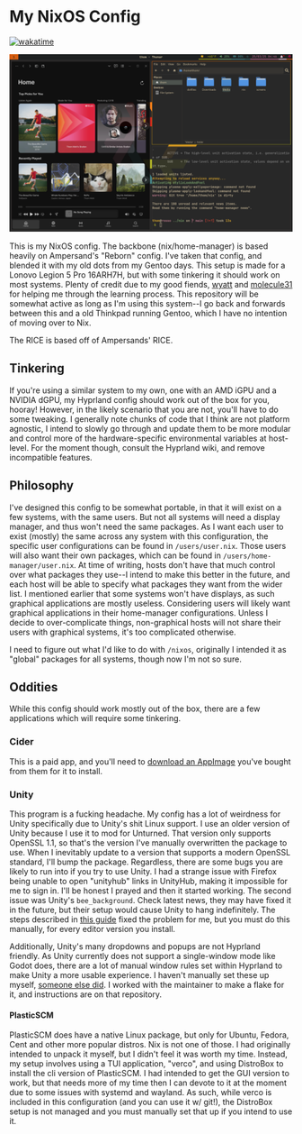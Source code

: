# My NixOS Config

[![wakatime](https://wakatime.com/badge/user/6c1b4d80-35ad-487a-a081-efc861c8d411/project/968184c1-48bf-4747-8f1e-59ce13bcfdfb.svg)](https://wakatime.com/badge/user/6c1b4d80-35ad-487a-a081-efc861c8d411/project/968184c1-48bf-4747-8f1e-59ce13bcfdfb)

![screenshot](./screenshots/cover1.png)

This is my NixOS config. The backbone (nix/home-manager) is based heavily on
Ampersand's "Reborn" config. I've taken that config, and blended it with my old
dots from my Gentoo days. This setup is made for a Lonovo Legion 5 Pro 16ARH7H,
but with some tinkering it should work on most systems. Plenty of credit due to
my good fiends, [wyatt](https://www.wyatt.wtf) and
[molecule31](https://molecule31.co.ua/) for helping me through the learning
process. This repository will be somewhat active as long as I'm using this
system--I go back and forwards between this and a old Thinkpad running Gentoo,
which I have no intention of moving over to Nix.

The RICE is based off of Ampersands' RICE.

## Tinkering

If you're using a similar system to my own, one with an AMD iGPU and a NVIDIA
dGPU, my Hyprland config should work out of the box for you, hooray! However, in
the likely scenario that you are not, you'll have to do some tweaking. I
generally note chunks of code that I think are not platform agnostic, I intend
to slowly go through and update them to be more modular and control more of the
hardware-specific environmental variables at host-level. For the moment though,
consult the Hyprland wiki, and remove incompatible features.

## Philosophy

I've designed this config to be somewhat portable, in that it will exist on a
few systems, with the same users. But not all systems will need a display
manager, and thus won't need the same packages. As I want each user to exist
(mostly) the same across any system with this configuration, the specific user
configurations can be found in `/users/user.nix`. Those users will also want
their own packages, which can be found in `/users/home-manager/user.nix`. At
time of writing, hosts don't have that much control over what packages they
use--I intend to make this better in the future, and each host will be able to
specify what packages they want from the wider list. I mentioned earlier that
some systems won't have displays, as such graphical applications are mostly
useless. Considering users will likely want graphical applications in their
home-manager configurations. Unless I decide to over-complicate things,
non-graphical hosts will not share their users with graphical systems, it's too
complicated otherwise.

I need to figure out what I'd like to do with `/nixos`, originally I intended it
as "global" packages for all systems, though now I'm not so sure.

## Oddities

While this config should work mostly out of the box, there are a few
applications which will require some tinkering.

### Cider

This is a paid app, and you'll need to [download an AppImage](https://cider.sh/)
you've bought from them for it to install.

### Unity

This program is a fucking headache. My config has a lot of weirdness for Unity
specifically due to Unity's shit Linux support. I use an older version of Unity
because I use it to mod for Unturned. That version only supports OpenSSL 1.1, so
that's the version I've manually overwritten the package to use. When I
inevitably update to a version that supports a modern OpenSSL standard, I'll
bump the package. Regardless, there are some bugs you are likely to run into if
you try to use Unity. I had a strange issue with Firefox being unable to open
"unityhub" links in UnityHub, making it impossible for me to sign in. I'll be
honest I prayed and then it started working. The second issue was Unity's
`bee_background`. Check latest news, they may have fixed it in the future, but
their setup would cause Unity to hang indefinitely. The steps described in
[this guide](https://discussions.unity.com/t/linux-editor-stuck-on-loading-because-of-bee-backend-w-workaround/854480)
fixed the problem for me, but you must do this manually, for every editor
version you install.

Additionally, Unity's many dropdowns and popups are not Hyprland friendly. As
Unity currently does not support a single-window mode like Godot does, there are
a lot of manual window rules set within Hyprland to make Unity a more usable
experience. I haven't manually set these up myself,
[someone else did](https://github.com/nnra6864/HyprlandUnityFix). I worked with
the maintainer to make a flake for it, and instructions are on that repository.

#### PlasticSCM

PlasticSCM does have a native Linux package, but only for Ubuntu, Fedora, Cent
and other more popular distros. Nix is not one of those. I had originally
intended to unpack it myself, but I didn't feel it was worth my time. Instead,
my setup involves using a TUI application, "verco", and using DistroBox to
install the cli version of PlasticSCM. I had intended to get the GUI version to
work, but that needs more of my time then I can devote to it at the moment due
to some issues with systemd and wayland. As such, while verco is included in
this configuration (and you can use it w/ git!), the DistroBox setup is not
managed and you must manually set that up if you intend to use it.
